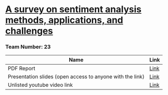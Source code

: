 # [A survey on sentiment analysis methods, applications, and challenges](https://link.springer.com/article/10.1007/s10462-022-10144-1#citeas?sv1=affiliate&sv_campaign_id=922583&awc=26429_1701032497_53aa9ce0e029931629d1fec2a66c881a&utm_medium=affiliate&utm_source=awin&utm_campaign=CONR_BOOKS_ECOM_DE_PHSS_ALWYS_DEEPLINK&utm_content=textlink&utm_term=922583)
### Team Number: 23

| Name | Link |
| --- | --- |
| PDF Report | [Link](https://github.com/golamdastagir/CSE431_team23/blob/5e01642cb9659080a1dedc2031f64b73bf0f333d/submission1/research%20report.pdf) |
| Presentation slides (open access to anyone with the link) | [Link]() |
| Unlisted youtube video link | [Link](https://www.youtube.com) |

